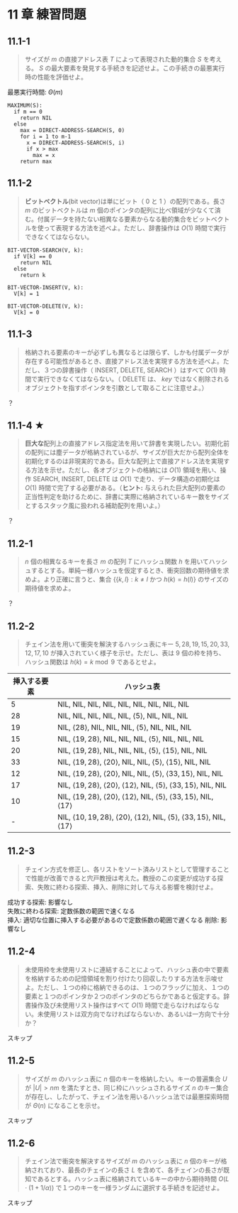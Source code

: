 # 11 章 練習問題

## 11.1-1

> サイズが $m$ の直接アドレス表 $T$ によって表現された動的集合 $S$ を考える。 $S$ の最大要素を発見する手続きを記述せよ。この手続きの最悪実行時の性能を評価せよ。

最悪実行時間: $\Theta(m)$

```pseudo
MAXIMUM(S):
  if m == 0
    return NIL
  else
    max = DIRECT-ADDRESS-SEARCH(S, 0)
    for i = 1 to m-1
      x = DIRECT-ADDRESS-SEARCH(S, i)
      if x > max
        max = x
    return max
```

## 11.1-2

> **ビットベクトル**(bit vector)は単にビット（ $0$ と $1$ ）の配列である。長さ $m$ のビットベクトルは $m$ 個のポインタの配列に比べ領域が少なくて済む。付属データを持たない相異なる要素からなる動的集合をビットベクトルを使って表現する方法を述べよ。ただし、辞書操作は $O(1)$ 時間で実行できなくてはならない。

```pseudo
BIT-VECTOR-SEARCH(V, k):
  if V[k] == 0
    return NIL
  else
    return k
```

```pseudo
BIT-VECTOR-INSERT(V, k):
  V[k] = 1
```

```pseudo
BIT-VECTOR-DELETE(V, k):
  V[k] = 0
```

## 11.1-3

> 格納される要素のキーが必ずしも異なるとは限らず、しかも付属データが存在する可能性があるとき、直接アドレス法を実現する方法を述べよ。ただし、３つの辞書操作（ $\text{INSERT}$, $\text{DELETE}$, $\text{SEARCH}$ ）はすべて $O(1)$ 時間で実行できなくてはならない。（ $\text{DELETE}$ は、 $key$ ではなく削除されるオブジェクトを指すポインタを引数として取ることに注意せよ。）

？

## 11.1-4 ★

> **巨大な**配列上の直接アドレス指定法を用いて辞書を実現したい。初期化前の配列には塵データが格納されているが、サイズが巨大だから配列全体を初期化するのは非現実的である。巨大な配列上で直接アドレス法を実現する方法を示せ。ただし、各オブジェクトの格納には $O(1)$ 領域を用い、操作 $\text{SEARCH}$, $\text{INSERT}$, $\text{DELETE}$ は $O(1)$ で走り、データ構造の初期化は $O(1)$ 時間で完了する必要がある。（**ヒント:** 与えられた巨大配列の要素の正当性判定を助けるために、辞書に実際に格納されているキー数をサイズとするスタック風に扱われる補助配列を用いよ。）

？

## 11.2-1

> $n$ 個の相異なるキーを長さ $m$ の配列 $T$ にハッシュ関数 $h$ を用いてハッシュするとする。単純一様ハッシュを仮定するとき、衝突回数の期待値を求めよ。より正確に言うと、集合 $\lbrace \lbrace k,l \rbrace : k \ne l \text{ かつ } h(k) = h(l) \rbrace$ のサイズの期待値を求めよ。

？

## 11.2-2

> チェイン法を用いて衝突を解決するハッシュ表にキー $5,28,19,15,20,33,12,17,10$ が挿入されていく様子を示せ。ただし、表は $9$ 個の枠を持ち、ハッシュ関数は $h(k) = k \bmod 9$ であるとせよ。

| 挿入する要素 | ハッシュ表                                                                                                                                                |
| ------------ | --------------------------------------------------------------------------------------------------------------------------------------------------------- |
| 5            | NIL, NIL, NIL, NIL, NIL, NIL, NIL, NIL, NIL                                                                                                               |
| 28           | NIL, NIL, NIL, NIL, NIL, $\langle 5 \rangle$, NIL, NIL, NIL                                                                                               |
| 19           | NIL, $\langle 28 \rangle$, NIL, NIL, NIL, $\langle 5 \rangle$, NIL, NIL, NIL                                                                              |
| 15           | NIL, $\langle 19,28 \rangle$, NIL, NIL, NIL, $\langle 5 \rangle$, NIL, NIL, NIL                                                                           |
| 20           | NIL, $\langle 19,28 \rangle$, NIL, NIL, NIL, $\langle 5 \rangle$, $\langle 15 \rangle$, NIL, NIL                                                          |
| 33           | NIL, $\langle 19,28 \rangle$, $\langle 20 \rangle$, NIL, NIL, $\langle 5 \rangle$, $\langle 15 \rangle$, NIL, NIL                                         |
| 12           | NIL, $\langle 19,28 \rangle$, $\langle 20 \rangle$, NIL, NIL, $\langle 5 \rangle$, $\langle 33,15 \rangle$, NIL, NIL                                      |
| 17           | NIL, $\langle 19,28 \rangle$, $\langle 20 \rangle$, $\langle 12 \rangle$, NIL, $\langle 5 \rangle$, $\langle 33,15 \rangle$, NIL, NIL                     |
| 10           | NIL, $\langle 19,28 \rangle$, $\langle 20 \rangle$, $\langle 12 \rangle$, NIL, $\langle 5 \rangle$, $\langle 33,15 \rangle$, NIL, $\langle 17 \rangle$    |
| -            | NIL, $\langle 10,19,28 \rangle$, $\langle 20 \rangle$, $\langle 12 \rangle$, NIL, $\langle 5 \rangle$, $\langle 33,15 \rangle$, NIL, $\langle 17 \rangle$ |

## 11.2-3

> チェイン方式を修正し、各リストをソート済みリストとして管理することで性能が改善できると宍戸教授は考えた。教授のこの変更が成功する探索、失敗に終わる探索、挿入、削除に対して与える影響を検討せよ。

成功する探索: 影響なし  
失敗に終わる探索: 定数係数の範囲で速くなる  
挿入: 適切な位置に挿入する必要があるので定数係数の範囲で遅くなる
削除: 影響なし

## 11.2-4

> 未使用枠を未使用リストに連結することによって、ハッシュ表の中で要素を格納するための記憶領域を割り付けたり回収したりする方法を示唆せよ。ただし、１つの枠に格納できるのは、１つのフラッグに加え、１つの要素と１つのポインタか２つのポインタのどちらかであると仮定する。辞書操作及び未使用リスト操作はすべて $O(1)$ 時間で走らなければならない。未使用リストは双方向でなければならないか、あるいは一方向で十分か？

スキップ

## 11.2-5

> サイズが $m$ のハッシュ表に $n$ 個のキーを格納したい。キーの普遍集合 $U$ が $|U| > nm$ を満たすとき、同じ枠にハッシュされるサイズ $n$ のキー集合が存在し、したがって、チェイン法を用いるハッシュ法では最悪探索時間が $\Theta(n)$ になることを示せ。

スキップ

## 11.2-6

> チェイン法で衝突を解決するサイズが $m$ のハッシュ表に $n$ 個のキーが格納されており、最長のチェインの長さ $L$ を含めて、各チェインの長さが既知であるとする。ハッシュ表に格納されているキーの中から期待時間 $O(L \cdot (1 + 1/\alpha))$ で１つのキーを一様ランダムに選択する手続きを記述せよ。

スキップ
